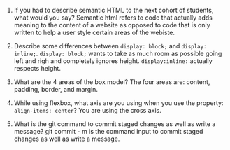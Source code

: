 1. If you had to describe semantic HTML to the next cohort of students, what would you say?
Semantic html refers to code that actually adds meaning to the content of a website as opposed to code that is only written to help a user style certain areas of the webiste.

2. Describe some differences between ```display: block;``` and ```display: inline;```.
```display: block;``` wants to take as much room as possible going left and righ and completely ignores height. 
```display:inline:``` actually respects height.

3. What are the 4 areas of the box model?
The four areas are: content, padding, border, and margin.

4. While using flexbox, what axis are you using when you use the property: ```align-items: center```?
You are using the cross axis.

5. What is the git command to commit staged changes as well as write a message? 
git commit - m is the command input to commit staged changes as well as write a message.